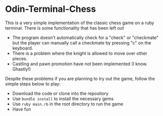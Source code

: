 # Odin-Terminal-Chess

This is a very simple implementation of the classic chess game on a ruby terminal.
There is some functionality that has been left out
+ The program doesn't automatically check for a "check" or "checkmate" but the player can manually call a checkmate by pressing "c" on the keyboard.
+ There is a problem where the knight is allowed to move over other pieces.
+ Castling and pawn promotion have not been implemented (I know. Ghastly!)

Despite these problems if you are planning to try out the game, follow the simple steps below to play:
+ Download the code or clone into the repository
+ Use ```bundle install``` to install the necessary gems
+ Use ```ruby main.rb``` in the root directory to run the game
+ Have fun